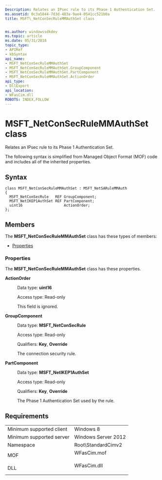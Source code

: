 ```yaml
---
Description: Relates an IPsec rule to its Phase 1 Authentication Set.
ms.assetid: 0c3a5844-7d3d-483a-9ae4-0541cc521b0a
title: MSFT\_NetConSecRuleMMAuthSet class


ms.author: windowssdkdev
ms.topic: article
ms.date: 05/31/2018
topic_type: 
- APIRef
- kbSyntax
api_name: 
- MSFT_NetConSecRuleMMAuthSet
- MSFT_NetConSecRuleMMAuthSet.GroupComponent
- MSFT_NetConSecRuleMMAuthSet.PartComponent
- MSFT_NetConSecRuleMMAuthSet.ActionOrder
api_type: 
- DllExport
api_location: 
- WFasCim.dll
ROBOTS: INDEX,FOLLOW
---
```


# MSFT\_NetConSecRuleMMAuthSet class

Relates an IPsec rule to its Phase 1 Authentication Set.

The following syntax is simplified from Managed Object Format (MOF) code and includes all of the inherited properties.

## Syntax

``` syntax
class MSFT_NetConSecRuleMMAuthSet : MSFT_NetSARuleMMAuth
{
  MSFT_NetConSecRule   REF GroupComponent;
  MSFT_NetIKEP1AuthSet REF PartComponent;
  uint16                   ActionOrder;
};
```

## Members

The **MSFT\_NetConSecRuleMMAuthSet** class has these types of members:

-   [Properties](#properties)

### Properties

The **MSFT\_NetConSecRuleMMAuthSet** class has these properties.

<dl> <dt>

**ActionOrder**
</dt> <dd> <dl> <dt>

Data type: **uint16**
</dt> <dt>

Access type: Read-only
</dt> </dl>

This field is ignored.

</dd> <dt>

**GroupComponent**
</dt> <dd> <dl> <dt>

Data type: **MSFT\_NetConSecRule**
</dt> <dt>

Access type: Read-only
</dt> <dt>

Qualifiers: **Key**, **Override**
</dt> </dl>

The connection security rule.

</dd> <dt>

**PartComponent**
</dt> <dd> <dl> <dt>

Data type: **MSFT\_NetIKEP1AuthSet**
</dt> <dt>

Access type: Read-only
</dt> <dt>

Qualifiers: **Key**, **Override**
</dt> </dl>

The Phase 1 Authentication Set used by the rule.

</dd> </dl>

## Requirements



|                                     |                                                                                        |
|-------------------------------------|----------------------------------------------------------------------------------------|
| Minimum supported client<br/> | Windows 8<br/>                                                                   |
| Minimum supported server<br/> | Windows Server 2012<br/>                                                         |
| Namespace<br/>                | Root\\StandardCimv2<br/>                                                         |
| MOF<br/>                      | <dl> <dt>WFasCim.mof</dt> </dl> |
| DLL<br/>                      | <dl> <dt>WFasCim.dll</dt> </dl> |



 

 




